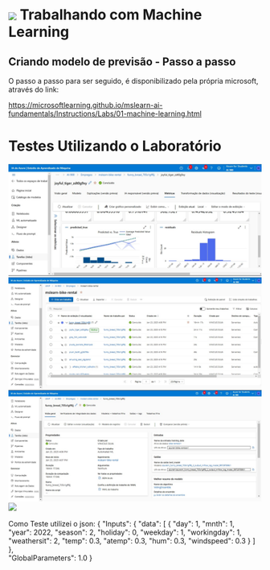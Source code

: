 <h1>
    <a href="https://www.dio.me/">
     <img align="center" width="60px" src="https://hermes.dio.me/lab_projects/badges/87d332d0-5198-4a2f-b159-38c8c2976954.png"></a>
    <span> Trabalhando com Machine Learning</span>
</h1>

## Criando modelo de previsão - Passo a passo

O passo a passo para ser seguido, é disponibilizado pela própria microsoft, através do link:

https://microsoftlearning.github.io/mslearn-ai-fundamentals/Instructions/Labs/01-machine-learning.html
<h1>Testes Utilizando o Laboratório</h1>
<img src="https://github.com/viinisilva/AI-900/blob/main/Atv-01/1.jpg">
<img src="https://github.com/viinisilva/AI-900/blob/main/Atv-01/2.jpg">
<img src="https://github.com/viinisilva/AI-900/blob/main/Atv-01/3.jpg">
<img src="https://github.com/viinisilva/AI-900/blob/main/Atv-01/4.jpg">

Como Teste utilizei o json:
  {
   "Inputs": { 
     "data": [
       {
         "day": 1,
         "mnth": 1,   
         "year": 2022,
         "season": 2,
         "holiday": 0,
         "weekday": 1,
         "workingday": 1,
         "weathersit": 2, 
         "temp": 0.3, 
         "atemp": 0.3,
         "hum": 0.3,
         "windspeed": 0.3 
       }
     ]    
   },   
   "GlobalParameters": 1.0
 }


